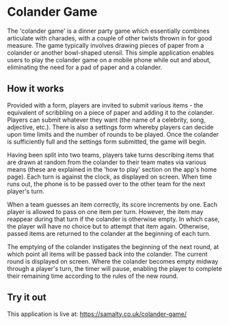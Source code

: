 # Colander Game

The 'colander game' is a dinner party game which essentially combines articulate with charades, with a couple of other twists thrown in for good measure. The game typically involves drawing pieces of paper from a colander or another bowl-shaped utensil. This simple application enables users to play the colander game on a mobile phone while out and about, eliminating the need for a pad of paper and a colander.

## How it works

Provided with a form, players are invited to submit various items - the equivalent of scribbling on a piece of paper and adding it to the colander. Players can submit whatever they want (the name of a celebrity, song, adjective, etc.). There is also a settings form whereby players can decide upon time limits and the number of rounds to be played. Once the colander is sufficiently full and the settings form submitted, the game will begin.

Having been split into two teams, players take turns describing items that are drawn at random from the colander to their team mates via various means (these are explained in the 'how to play' section on the app's home page). Each turn is against the clock, as displayed on screen. When time runs out, the phone is to be passed over to the other team for the next player's turn. 

When a team guesses an item correctly, its score increments by one. Each player is allowed to pass on one item per turn. However, the item may reappear during that turn if the colander is otherwise empty. In which case, the player will have no choice but to attempt that item again. Otherwise, passed items are returned to the colander at the beginning of each turn.

The emptying of the colander instigates the beginning of the next round, at which point all items will be passed back into the colander. The current round is displayed on screen. Where the colander becomes empty midway through a player's turn, the timer will pause, enabling the player to complete their remaining time according to the rules of the new round.

## Try it out

This application is live at: https://samalty.co.uk/colander-game/